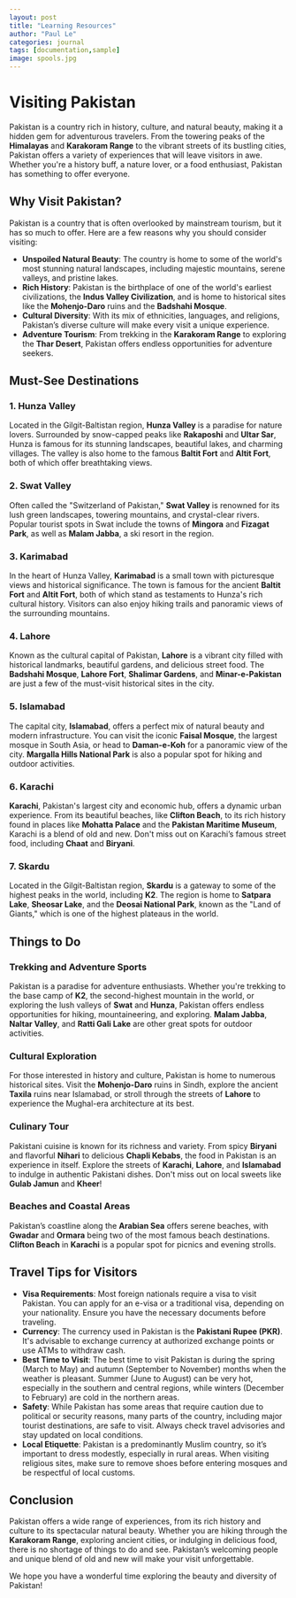 ```yaml
---
layout: post
title: "Learning Resources"
author: "Paul Le"
categories: journal
tags: [documentation,sample]
image: spools.jpg
---
```


# Visiting Pakistan

Pakistan is a country rich in history, culture, and natural beauty, making it a hidden gem for adventurous travelers. From the towering peaks of the **Himalayas** and **Karakoram Range** to the vibrant streets of its bustling cities, Pakistan offers a variety of experiences that will leave visitors in awe. Whether you're a history buff, a nature lover, or a food enthusiast, Pakistan has something to offer everyone.

## Why Visit Pakistan?

Pakistan is a country that is often overlooked by mainstream tourism, but it has so much to offer. Here are a few reasons why you should consider visiting:

- **Unspoiled Natural Beauty**: The country is home to some of the world's most stunning natural landscapes, including majestic mountains, serene valleys, and pristine lakes.
- **Rich History**: Pakistan is the birthplace of one of the world's earliest civilizations, the **Indus Valley Civilization**, and is home to historical sites like the **Mohenjo-Daro** ruins and the **Badshahi Mosque**.
- **Cultural Diversity**: With its mix of ethnicities, languages, and religions, Pakistan’s diverse culture will make every visit a unique experience.
- **Adventure Tourism**: From trekking in the **Karakoram Range** to exploring the **Thar Desert**, Pakistan offers endless opportunities for adventure seekers.

## Must-See Destinations

### 1. **Hunza Valley**
Located in the Gilgit-Baltistan region, **Hunza Valley** is a paradise for nature lovers. Surrounded by snow-capped peaks like **Rakaposhi** and **Ultar Sar**, Hunza is famous for its stunning landscapes, beautiful lakes, and charming villages. The valley is also home to the famous **Baltit Fort** and **Altit Fort**, both of which offer breathtaking views.

### 2. **Swat Valley**
Often called the "Switzerland of Pakistan," **Swat Valley** is renowned for its lush green landscapes, towering mountains, and crystal-clear rivers. Popular tourist spots in Swat include the towns of **Mingora** and **Fizagat Park**, as well as **Malam Jabba**, a ski resort in the region.

### 3. **Karimabad**
In the heart of Hunza Valley, **Karimabad** is a small town with picturesque views and historical significance. The town is famous for the ancient **Baltit Fort** and **Altit Fort**, both of which stand as testaments to Hunza's rich cultural history. Visitors can also enjoy hiking trails and panoramic views of the surrounding mountains.

### 4. **Lahore**
Known as the cultural capital of Pakistan, **Lahore** is a vibrant city filled with historical landmarks, beautiful gardens, and delicious street food. The **Badshahi Mosque**, **Lahore Fort**, **Shalimar Gardens**, and **Minar-e-Pakistan** are just a few of the must-visit historical sites in the city.

### 5. **Islamabad**
The capital city, **Islamabad**, offers a perfect mix of natural beauty and modern infrastructure. You can visit the iconic **Faisal Mosque**, the largest mosque in South Asia, or head to **Daman-e-Koh** for a panoramic view of the city. **Margalla Hills National Park** is also a popular spot for hiking and outdoor activities.

### 6. **Karachi**
**Karachi**, Pakistan's largest city and economic hub, offers a dynamic urban experience. From its beautiful beaches, like **Clifton Beach**, to its rich history found in places like **Mohatta Palace** and the **Pakistan Maritime Museum**, Karachi is a blend of old and new. Don't miss out on Karachi’s famous street food, including **Chaat** and **Biryani**.

### 7. **Skardu**
Located in the Gilgit-Baltistan region, **Skardu** is a gateway to some of the highest peaks in the world, including **K2**. The region is home to **Satpara Lake**, **Sheosar Lake**, and the **Deosai National Park**, known as the "Land of Giants," which is one of the highest plateaus in the world.

## Things to Do

### Trekking and Adventure Sports
Pakistan is a paradise for adventure enthusiasts. Whether you're trekking to the base camp of **K2**, the second-highest mountain in the world, or exploring the lush valleys of **Swat** and **Hunza**, Pakistan offers endless opportunities for hiking, mountaineering, and exploring. **Malam Jabba**, **Naltar Valley**, and **Ratti Gali Lake** are other great spots for outdoor activities.

### Cultural Exploration
For those interested in history and culture, Pakistan is home to numerous historical sites. Visit the **Mohenjo-Daro** ruins in Sindh, explore the ancient **Taxila** ruins near Islamabad, or stroll through the streets of **Lahore** to experience the Mughal-era architecture at its best.

### Culinary Tour
Pakistani cuisine is known for its richness and variety. From spicy **Biryani** and flavorful **Nihari** to delicious **Chapli Kebabs**, the food in Pakistan is an experience in itself. Explore the streets of **Karachi**, **Lahore**, and **Islamabad** to indulge in authentic Pakistani dishes. Don't miss out on local sweets like **Gulab Jamun** and **Kheer**!

### Beaches and Coastal Areas
Pakistan’s coastline along the **Arabian Sea** offers serene beaches, with **Gwadar** and **Ormara** being two of the most famous beach destinations. **Clifton Beach** in **Karachi** is a popular spot for picnics and evening strolls.

## Travel Tips for Visitors

- **Visa Requirements**: Most foreign nationals require a visa to visit Pakistan. You can apply for an e-visa or a traditional visa, depending on your nationality. Ensure you have the necessary documents before traveling.
- **Currency**: The currency used in Pakistan is the **Pakistani Rupee (PKR)**. It's advisable to exchange currency at authorized exchange points or use ATMs to withdraw cash.
- **Best Time to Visit**: The best time to visit Pakistan is during the spring (March to May) and autumn (September to November) months when the weather is pleasant. Summer (June to August) can be very hot, especially in the southern and central regions, while winters (December to February) are cold in the northern areas.
- **Safety**: While Pakistan has some areas that require caution due to political or security reasons, many parts of the country, including major tourist destinations, are safe to visit. Always check travel advisories and stay updated on local conditions.
- **Local Etiquette**: Pakistan is a predominantly Muslim country, so it’s important to dress modestly, especially in rural areas. When visiting religious sites, make sure to remove shoes before entering mosques and be respectful of local customs.

## Conclusion

Pakistan offers a wide range of experiences, from its rich history and culture to its spectacular natural beauty. Whether you are hiking through the **Karakoram Range**, exploring ancient cities, or indulging in delicious food, there is no shortage of things to do and see. Pakistan’s welcoming people and unique blend of old and new will make your visit unforgettable.

We hope you have a wonderful time exploring the beauty and diversity of Pakistan!
